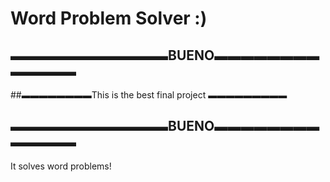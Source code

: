 # Word Problem Solver :)
##                 ▬▬▬▬▬▬▬▬▬▬▬▬BUENO▬▬▬▬▬▬▬▬▬▬▬▬▬
##▬▬▬▬▬▬▬▬This is the best final project ▬▬▬▬▬▬▬▬▬
##                 ▬▬▬▬▬▬▬▬▬▬▬▬BUENO▬▬▬▬▬▬▬▬▬▬▬▬▬﻿
It solves word problems!
